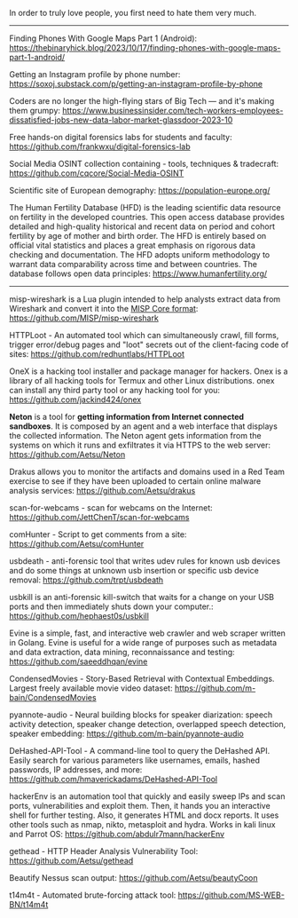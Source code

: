 In order to truly love people, you first need to hate them very much.

----

Finding Phones With Google Maps Part 1 (Android): https://thebinaryhick.blog/2023/10/17/finding-phones-with-google-maps-part-1-android/

Getting an Instagram profile by phone number: https://soxoj.substack.com/p/getting-an-instagram-profile-by-phone

Coders are no longer the high-flying stars of Big Tech — and it's making them grumpy: https://www.businessinsider.com/tech-workers-employees-dissatisfied-jobs-new-data-labor-market-glassdoor-2023-10

Free hands-on digital forensics labs for students and faculty: https://github.com/frankwxu/digital-forensics-lab

Social Media OSINT collection containing - tools, techniques & tradecraft: https://github.com/cqcore/Social-Media-OSINT

Scientific site of European demography: https://population-europe.org/ 

The Human Fertility Database (HFD) is the leading scientific data resource on fertility in the developed countries. This open access database provides detailed and high-quality historical and recent data on period and cohort fertility by age of mother and birth order. The HFD is entirely based on official vital statistics and places a great emphasis on rigorous data checking and documentation. The HFD adopts uniform methodology to warrant data comparability across time and between countries. The database follows open data principles: https://www.humanfertility.org/

----

misp-wireshark is a Lua plugin intended to help analysts extract data from Wireshark and convert it into the [MISP Core format](https://www.misp-project.org/datamodels/): https://github.com/MISP/misp-wireshark

HTTPLoot - An automated tool which can simultaneously crawl, fill forms, trigger error/debug pages and "loot" secrets out of the client-facing code of sites: https://github.com/redhuntlabs/HTTPLoot

OneX is a hacking tool installer and package manager for hackers. Onex is a library of all hacking tools for Termux and other Linux distributions. onex can install any third party tool or any hacking tool for you: https://github.com/jackind424/onex

**Neton** is a tool for **getting information from Internet connected sandboxes**. It is composed by an agent and a web interface that displays the collected information. The Neton agent gets information from the systems on which it runs and exfiltrates it via HTTPS to the web server: https://github.com/Aetsu/Neton

Drakus allows you to monitor the artifacts and domains used in a Red Team exercise to see if they have been uploaded to certain online malware analysis services: https://github.com/Aetsu/drakus

scan-for-webcams - scan for webcams on the Internet: https://github.com/JettChenT/scan-for-webcams

comHunter - Script to get comments from a site: https://github.com/Aetsu/comHunter

usbdeath - anti-forensic tool that writes udev rules for known usb devices and do some things at unknown usb insertion or specific usb device removal: https://github.com/trpt/usbdeath

usbkill is an anti-forensic kill-switch that waits for a change on your USB ports and then immediately shuts down your computer.: https://github.com/hephaest0s/usbkill

Evine is a simple, fast, and interactive web crawler and web scraper written in Golang. Evine is useful for a wide range of purposes such as metadata and data extraction, data mining, reconnaissance and testing: https://github.com/saeeddhqan/evine

CondensedMovies - Story-Based Retrieval with Contextual Embeddings. Largest freely available movie video dataset: https://github.com/m-bain/CondensedMovies

pyannote-audio - Neural building blocks for speaker diarization: speech activity detection, speaker change detection, overlapped speech detection, speaker embedding: https://github.com/m-bain/pyannote-audio

DeHashed-API-Tool - A command-line tool to query the DeHashed API. Easily search for various parameters like usernames, emails, hashed passwords, IP addresses, and more: https://github.com/hmaverickadams/DeHashed-API-Tool

hackerEnv is an automation tool that quickly and easily sweep IPs and scan ports, vulnerabilities and exploit them. Then, it hands you an interactive shell for further testing. Also, it generates HTML and docx reports. It uses other tools such as nmap, nikto, metasploit and hydra. Works in kali linux and Parrot OS: https://github.com/abdulr7mann/hackerEnv

gethead - HTTP Header Analysis Vulnerability Tool: https://github.com/Aetsu/gethead

Beautify Nessus scan output: https://github.com/Aetsu/beautyCoon

t14m4t - Automated brute-forcing attack tool: https://github.com/MS-WEB-BN/t14m4t





